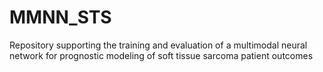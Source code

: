 # MMNN_STS
Repository supporting the training and evaluation of a multimodal neural network for prognostic modeling of soft tissue sarcoma patient outcomes
